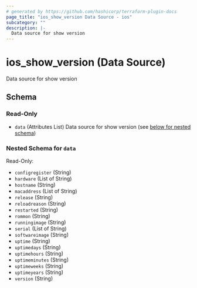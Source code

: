 ```yaml
---
# generated by https://github.com/hashicorp/terraform-plugin-docs
page_title: "ios_show_version Data Source - ios"
subcategory: ""
description: |-
  Data source for show version
---
```


# ios_show_version (Data Source)

Data source for show version



<!-- schema generated by tfplugindocs -->
## Schema

### Read-Only

- `data` (Attributes List) Data source for show version (see [below for nested schema](#nestedatt--data))

<a id="nestedatt--data"></a>
### Nested Schema for `data`

Read-Only:

- `configregister` (String)
- `hardware` (List of String)
- `hostname` (String)
- `macaddress` (List of String)
- `release` (String)
- `reloadreason` (String)
- `restarted` (String)
- `rommon` (String)
- `runningimage` (String)
- `serial` (List of String)
- `softwareimage` (String)
- `uptime` (String)
- `uptimedays` (String)
- `uptimehours` (String)
- `uptimeminutes` (String)
- `uptimeweeks` (String)
- `uptimeyears` (String)
- `version` (String)
